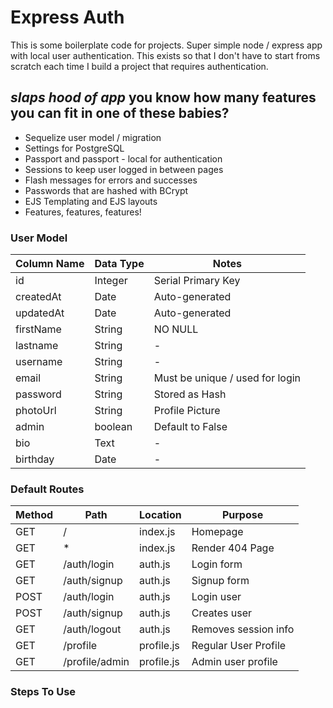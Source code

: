 # Express Auth

This is some boilerplate code for projects. Super simple node / express app with local user authentication.
This exists so that I don't have to start froms scratch each time I build a project that requires authentication.

## *slaps hood of app* you know how many features you can fit in one of these babies?

* Sequelize user model / migration
* Settings for PostgreSQL
* Passport and passport - local for authentication
* Sessions to keep user logged in between pages
* Flash messages for errors and successes
* Passwords that are hashed with BCrypt
* EJS Templating and EJS layouts
* Features, features, features!

### User Model
| Column Name | Data Type | Notes |
| ----------------- | ---------------- | ------------------------|
| id | Integer | Serial Primary Key |
| createdAt | Date | Auto-generated |
| updatedAt | Date | Auto-generated |
| firstName | String | NO NULL |
| lastname | String | - |
| username | String | - |
| email | String | Must be unique / used for login |
| password | String | Stored as Hash |
| photoUrl | String | Profile Picture |
| admin | boolean | Default to False |
| bio | Text | - |
| birthday | Date | - |

### Default Routes

| Method | Path | Location | Purpose |
| ------ | ------------------- | ------------------ | ---------------------- |
| GET | / | index.js | Homepage |
| GET | * | index.js | Render 404 Page |
| GET | /auth/login | auth.js | Login form |
| GET | /auth/signup | auth.js | Signup form |
| POST | /auth/login | auth.js | Login user |
| POST | /auth/signup | auth.js | Creates user |
| GET | /auth/logout | auth.js | Removes session info |
| GET | /profile | profile.js | Regular User Profile |
| GET | /profile/admin | profile.js | Admin user profile |

### Steps To Use